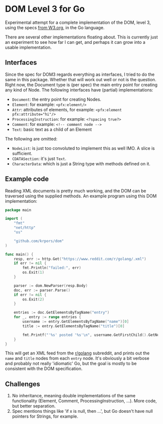 # DOM Level 3 for Go

Experimental attempt for a complete implementation of the DOM, level 3,
using the specs [from W3.org](https://www.w3.org/TR/2004/REC-DOM-Level-3-Core-20040407/core.html#i-Document),
in the Go language.

There are several other implementations floating about. This is currently just
an experiment to see how far I can get, and perhaps it can grow into a usable
implementation.

## Interfaces

Since the spec for DOM3 regards everything as interfaces, I tried to do the
same in this package. Whether that will work out well or not is the question.
Right now, the Document type is (per spec) the main entry point for creating
any kind of Node. The following interfaces have (partial) implementations:

* `Document`: the entry point for creating Nodes.
* `Element`: for example: `<pfx:element/>`
* `Attr`: attributes of elements, for example: `<pfx:element pfx:attribute="hi"/>`
* `ProcessingInstruction`: for example: `<?spacing true?>`
* `Comment`: for example: `<!-- comment node -->`
* `Text`: basic text as a child of an Element

The following are omitted:

* `NodeList`: is just too convoluted to implement this as well IMO. A slice is sufficient.
* `CDATASection`: it's just `Text`.
* `CharacterData`: which is just a String type with methods defined on it.

## Example code

Reading XML documents is pretty much working, and the DOM can be traversed using the
supplied methods. An example program using this DOM implementation:

```go
package main

import (
	"fmt"
	"net/http"
	"os"

	"github.com/krpors/dom"
)

func main() {
	resp, err := http.Get("https://www.reddit.com/r/golang/.xml")
	if err != nil {
		fmt.Println("failed:", err)
		os.Exit(1)
	}

	parser := dom.NewParser(resp.Body)
	doc, err := parser.Parse()
	if err != nil {
		os.Exit(2)
	}

	entries := doc.GetElementsByTagName("entry")
	for _, entry := range entries {
		username := entry.GetElementsByTagName("name")[0]
		title := entry.GetElementsByTagName("title")[0]

		fmt.Printf("'%s' posted '%s'\n", username.GetFirstChild().GetNodeValue(), title.GetFirstChild().GetNodeValue())
	}
}
```

This will get an XML feed from the [r/golang](https://reddit.com/r/golang) subreddit,
and prints out the `name` and `title` nodes from each `entry` node. It's obviously a bit
verbose and probably not really 'idiomatic' Go, but the goal is mostly to be consistent
with the DOM specification.

## Challenges

1. No inheritance, meaning double implementations of the same functionality (Element, Comment,
	ProcessingInstruction, ...). More code, but better separation.
1. Spec mentions things like 'if x is null, then ...', but Go doesn't have null pointers for
	Strings, for example.
